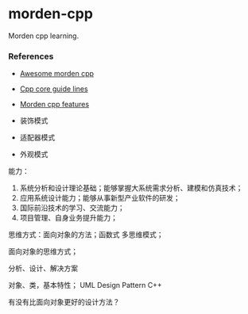 # morden-cpp
Morden cpp learning.

### References
- [Awesome morden cpp](https://github.com/rigtorp/awesome-modern-cpp)
- [Cpp core guide lines](https://github.com/isocpp/CppCoreGuidelines)
- [Morden cpp features](https://github.com/AnthonyCalandra/modern-cpp-features)

- 装饰模式
- 适配器模式
- 外观模式

能力：

1. 系统分析和设计理论基础；能够掌握大系统需求分析、建模和仿真技术；
2. 应用系统设计能力；能够从事新型产业软件的研发；
3. 国际前沿技术的学习、交流能力；
4. 项目管理、自身业务提升能力；

思维方式：面向对象的方法；函数式
多思维模式；

面向对象的思维方式；

分析、设计、解决方案

对象、类，基本特性；
UML
Design Pattern
C++

有没有比面向对象更好的设计方法？
